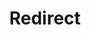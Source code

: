 ﻿---
layout: src/layouts/Redirect.astro
title: Redirect
redirect: https://octopus.com/docs/getting-started/first-deployment/legacy-guide/create-projects
pubDate:  2023-01-01
navSearch: false
navSitemap: false
navMenu: false
---
